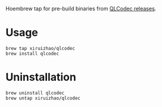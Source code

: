 Hoembrew tap for pre-build binaries from [QLCodec releases](https://github.com/Oil3/QLCodec/releases).

# Usage

```
brew tap xiruizhao/qlcodec
brew install qlcodec
```

# Uninstallation

```
brew uninstall qlcodec
brew untap xiruizhao/qlcodec
```
